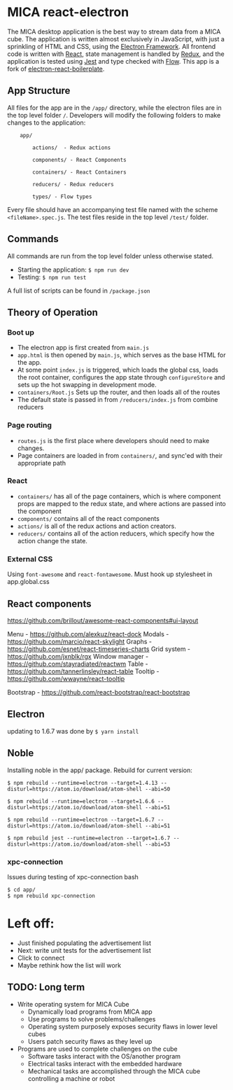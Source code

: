 # MICA react-electron

The MICA desktop application is the best way to stream data from a MICA cube. The application is written almost exclusively in JavaScript, with just a sprinkling of HTML and CSS, using the [Electron Framework](https://electron.atom.io/). All frontend code is written with [React](https://facebook.github.io/react/), state management is handled by [Redux](http://redux.js.org/), and the application is tested using [Jest](https://facebook.github.io/jest/) and type checked with [Flow](https://flow.org/). This app is a fork of [electron-react-boilerplate](https://github.com/chentsulin/electron-react-boilerplate).

## App Structure

All files for the app are in the `/app/` directory, while the electron files are in the top level folder `/`. Developers will modify the following folders to make changes to the application:

```
	app/

		actions/  - Redux actions

		components/ - React Components

		containers/ - React Containers

		reducers/ - Redux reducers

		types/ - Flow types

```

Every file should have an accompanying test file named with the scheme `<fileName>.spec.js`. The test files reside in the top level `/test/` folder. 

## Commands
All commands are run from the top level folder unless otherwise stated. 

* Starting the application: `$ npm run dev`
* Testing: `$ npm run test`

A full list of scripts can be found in `/package.json`

## Theory of Operation

### Boot up

 * The electron app is first created from `main.js`
 * `app.html` is then opened by `main.js`, which serves as the base HTML for the app.
 * At some point `index.js` is triggered, which loads the global css, loads the root container, configures the app state through `configureStore` and sets up the hot swapping in development mode. 
 * `containers/Root.js` Sets up the router, and then loads all of the routes
 * The default state is passed in from `/reducers/index.js` from combine reducers

 ### Page routing

 * `routes.js` is the first place where developers should need to make changes.
 * Page containers are loaded in from `containers/`, and sync'ed with their appropriate path

 ### React 
 
 * `containers/` has all of the page containers, which is where component props are mapped to the redux state, and where actions are passed into the component 
 * `components/` contains all of the react components
 * `actions/` is all of the redux actions and action creators. 
 * `reducers/` contains all of the action reducers, which specify how the action change the state. 

 ### External CSS
Using `font-awesome` and `react-fontawesome`. Must hook up stylesheet in app.global.css

## React components
https://github.com/brillout/awesome-react-components#ui-layout

Menu - https://github.com/alexkuz/react-dock 
Modals - https://github.com/marcio/react-skylight
Graphs - https://github.com/esnet/react-timeseries-charts
Grid system - https://github.com/jxnblk/rgx
Window manager - https://github.com/stayradiated/reactwm
Table - https://github.com/tannerlinsley/react-table
Tooltip - https://github.com/wwayne/react-tooltip

Bootstrap - https://github.com/react-bootstrap/react-bootstrap


## Electron
updating to 1.6.7 was done by
`$ yarn install`

## Noble
Installing noble in the app/ package. Rebuild for current version: 

`$ npm rebuild --runtime=electron --target=1.4.13 --disturl=https://atom.io/download/atom-shell --abi=50`

`$ npm rebuild --runtime=electron --target=1.6.6 --disturl=https://atom.io/download/atom-shell --abi=51`

`$ npm rebuild --runtime=electron --target=1.6.7 --disturl=https://atom.io/download/atom-shell --abi=51`

`$ npm rebuild jest --runtime=electron --target=1.6.7 --disturl=https://atom.io/download/atom-shell --abi=53`


### xpc-connection
 Issues during testing of xpc-connection
 bash
 ```
 $ cd app/
 $ npm rebuild xpc-connection
 ```

# Left off:
* Just finished populating the advertisement list
* Next: write unit tests for the advertisement list
* Click to connect 
* Maybe rethink how the list will work

## TODO: Long term
* Write operating system for MICA Cube
	* Dynamically load programs from MICA app
	* Use programs to solve problems/challenges
	* Operating system purposely exposes security flaws in lower level cubes
	* Users patch security flaws as they level up
* Programs are used to complete challenges on the cube	
	* Software tasks interact with the OS/another program
	* Electrical tasks interact with the embedded hardware
	* Mechanical tasks are accomplished through the MICA cube controlling a machine or robot
